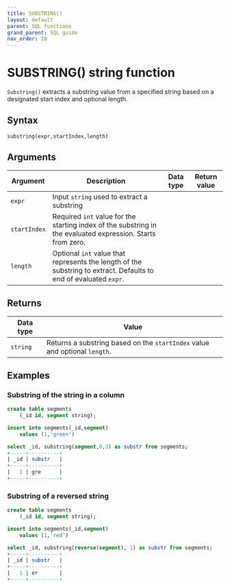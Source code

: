 ```yaml
---
title: SUBSTRING()
layout: default
parent: SQL functions
grand_parent: SQL guide
nav_order: 10
---
```


# SUBSTRING() string function

`Substring()` extracts a substring value from a specified string based on a designated start index and optional length.

## Syntax

```
substring(expr,startIndex,length)
```

## Arguments

| Argument | Description | Data type | Return value |
|---|---|---|---|
| `expr` | Input `string` used to extract a substring |
| `startIndex` | Required `int` value for the starting index of the substring in the evaluated expression. Starts from zero. |
| `length` | Optional `int` value that represents the length of the substring to extract. Defaults to end of evaluated `expr`. |

## Returns

| Data type | Value |
|---|---|
| `string` | Returns a substring based on the `startIndex` value and optional `length`. |

## Examples

### Substring of the string in a column

```sql
create table segments
    (_id id, segment string);

insert into segments(_id,segment)
    values (1,'green')

select _id, substring(segment,0,3) as substr from segments;
+-----+----------+
| _id | substr   |
+-----+----------+
|   1 | gre      |
+-----+----------+
```

### Substring of a reversed string

```sql
create table segments
    (_id id, segment string);

insert into segments(_id,segment)
    values (1,'red')

select _id, substring(reverse(segment), 1) as substr from segments;
+-----+----------+
| _id | substr   |
+-----+----------+
|   1 | er       |
+-----+----------+
```
